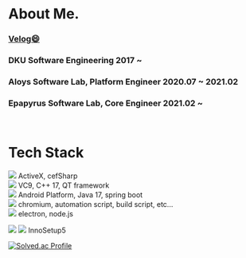 
<!--
**HyunwooKoh/HyunwooKoh** is a ✨ _special_ ✨ repository because its `README.md` (this file) appears on your GitHub profile.

Here are some ideas to get you started:

- 🔭 I’m currently working on ...
- 🌱 I’m currently learning ...
- 👯 I’m looking to collaborate on ...
- 🤔 I’m looking for help with ...
- 💬 Ask me about ...
- 📫 How to reach me: ...
- 😄 Pronouns: ...
- ⚡ Fun fact: ...
-->
# About Me.
### [Velog😄](https://velog.io/@hwo_o)
### DKU Software Engineering 2017 ~
### Aloys Software Lab, Platform Engineer 2020.07 ~ 2021.02
### Epapyrus Software Lab, Core Engineer 2021.02 ~

<br/>

# Tech Stack
 <img src="https://img.shields.io/badge/C%23-239120?style=flat&logo=C Sharp&logoColor=white"/> ActiveX, cefSharp  
 <img src="https://img.shields.io/badge/C++-00599C?style=flat-square&logo=cplusplus&logoColor=white"/> VC9, C++ 17, QT framework  
 <img src="https://img.shields.io/badge/Java-007396?style=flat&logo=IntelliJ IDEA&logoColor=white"/> Android Platform, Java 17, spring boot  
 <img src="https://img.shields.io/badge/Python-3776AB?style=flat-square&logo=Python&logoColor=white"/> chromium, automation script, build script, etc...  
 <img src="https://img.shields.io/badge/JavaScript-F7DF1E?style=flat-square&logo=JavaScript&logoColor=white"/> electron, node.js    

<img src="https://img.shields.io/badge/Kubernetes-326CE5?style=flat-square&logo=Kubernetes&logoColor=white"/> <img src="https://img.shields.io/badge/Docker-2496ED?style=flat-square&logo=Docker&logoColor=white"/>
InnoSetup5

[![Solved.ac Profile](http://mazassumnida.wtf/api/generate_badge?boj=백준아이디)](https://solved.ac/trghyunwoo)
